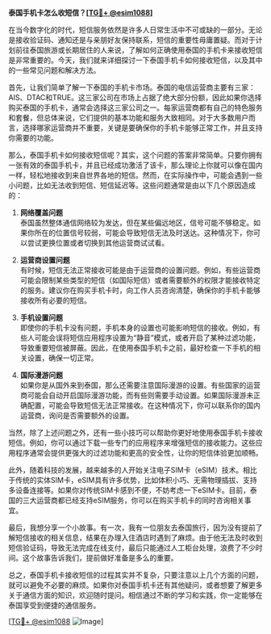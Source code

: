 **泰国手机卡怎么收短信？[[TG💪+ @esim1088](https://t.me/s/esim1088)]**

在当今数字化的时代，短信服务依然是许多人日常生活中不可或缺的一部分。无论是接收验证码、通知还是与亲朋好友保持联系，短信的重要性毋庸置疑。而对于计划前往泰国旅游或长期居住的人来说，了解如何正确使用泰国的手机卡来接收短信是非常重要的。今天，我们就来详细探讨一下泰国手机卡如何接收短信，以及其中的一些常见问题和解决方法。

首先，让我们简单了解一下泰国的手机卡市场。泰国的电信运营商主要有三家：AIS、DTAC和TRUE。这三家公司在市场上占据了绝大部分份额，因此如果你选择购买泰国的手机卡，通常会选择这三家公司之一。每家运营商都有自己的特色服务和套餐，但总体来说，它们提供的基本功能和服务大致相同。对于大多数用户而言，选择哪家运营商并不重要，关键是要确保你的手机卡能够正常工作，并且支持你需要的功能。

那么，泰国手机卡如何接收短信呢？其实，这个问题的答案非常简单。只要你拥有一张有效的泰国手机卡，并且已经成功激活了该卡，那么理论上你就可以像在国内一样，轻松地接收到来自世界各地的短信。然而，在实际操作中，可能会遇到一些小问题，比如无法收到短信、短信延迟等。这些问题通常是由以下几个原因造成的：

1. **网络覆盖问题**  
   泰国虽然整体通信网络较为发达，但在某些偏远地区，信号可能不够稳定。如果你所在的位置信号较弱，可能会导致短信无法及时送达。这种情况下，你可以尝试更换位置或者切换到其他运营商试试看。

2. **运营商设置问题**  
   有时候，短信无法正常接收可能是由于运营商的设置问题。例如，有些运营商可能会限制某些类型的短信（如国际短信）或者需要额外的权限才能接收特定的服务。建议你在购买手机卡时，向工作人员咨询清楚，确保你的手机卡能够接收所有必要的短信。

3. **手机设置问题**  
   即使你的手机卡没有问题，手机本身的设置也可能影响短信的接收。例如，有些人可能会误将短信应用程序设置为“静音”模式，或者开启了某种过滤功能，导致重要短信被屏蔽。因此，在使用泰国手机卡之前，最好检查一下手机的相关设置，确保一切正常。

4. **国际漫游问题**  
   如果你是从国外来到泰国，那么还需要注意国际漫游的设置。有些国家的运营商可能会自动开启国际漫游功能，而有些则需要手动设置。如果国际漫游未正确配置，可能会导致短信无法正常接收。在这种情况下，你可以联系你的国内运营商，询问是否需要额外的设置。

当然，除了上述问题之外，还有一些小技巧可以帮助你更好地使用泰国手机卡接收短信。例如，你可以通过下载一些专门的应用程序来增强短信的接收能力。这些应用程序通常会提供更强大的过滤功能和更高的安全性，让你的短信体验更加顺畅。

此外，随着科技的发展，越来越多的人开始关注电子SIM卡（eSIM）技术。相比于传统的实体SIM卡，eSIM具有许多优势，比如体积小巧、无需物理插拔、支持多设备连接等。如果你对传统SIM卡感到不便，不妨考虑一下eSIM卡。目前，泰国的三大运营商都已经支持eSIM服务，你可以在购买手机卡的同时咨询相关事宜。

最后，我想分享一个小故事。有一次，我有一位朋友去泰国旅行，因为没有提前了解短信接收的相关信息，结果在办理入住酒店时遇到了麻烦。由于他无法及时收到短信验证码，导致无法完成在线支付，最后只能通过人工柜台处理，浪费了不少时间。这个故事告诉我们，提前做好准备是多么的重要。

总之，泰国手机卡接收短信的过程其实并不复杂，只要注意以上几个方面的问题，就可以避免不必要的麻烦。如果你对泰国手机卡还有其他疑问，或者想要了解更多关于通信方面的知识，欢迎随时提问。相信通过不断的学习和实践，你一定能够在泰国享受到便捷的通信服务。

[[TG💪+ @esim1088](https://t.me/s/esim1088) ![Image](https://i.postimg.cc/4NQfJmqS/Snipaste-2025-05-13-00-14-12.png)]